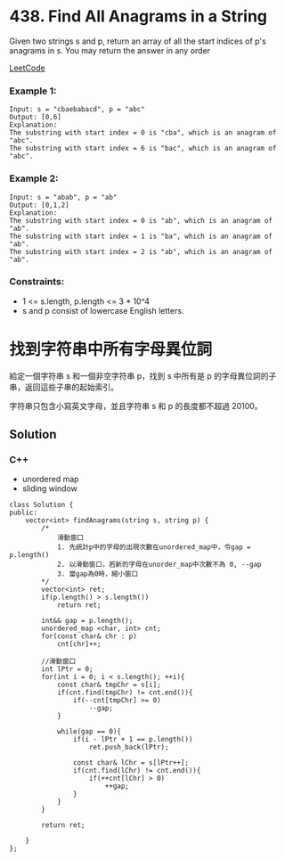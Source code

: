 # 438. Find All Anagrams in a String
Given two strings s and p, return an array of all the start indices of p's anagrams in s. You may return the answer in any order

[LeetCode](https://leetcode.com/problems/find-all-anagrams-in-a-string)

### Example 1:

```
Input: s = "cbaebabacd", p = "abc"
Output: [0,6]
Explanation:
The substring with start index = 0 is "cba", which is an anagram of "abc".
The substring with start index = 6 is "bac", which is an anagram of "abc".
```

### Example 2:

```
Input: s = "abab", p = "ab"
Output: [0,1,2]
Explanation:
The substring with start index = 0 is "ab", which is an anagram of "ab".
The substring with start index = 1 is "ba", which is an anagram of "ab".
The substring with start index = 2 is "ab", which is an anagram of "ab".
```
### Constraints:

* 1 <= s.length, p.length <= 3 * 10^4
* s and p consist of lowercase English letters.


#  找到字符串中所有字母異位詞
給定一個字符串 s 和一個非空字符串 p，找到 s 中所有是 p 的字母異位詞的子串，返回這些子串的起始索引。

字符串只包含小寫英文字母，並且字符串 s 和 p 的長度都不超過 20100。

## Solution  

### C++
* unordered map
* sliding window

```
class Solution {
public:
    vector<int> findAnagrams(string s, string p) {
        /*
            滑動窗口
            1. 先統計p中的字母的出現次數在unordered_map中，令gap = p.length()
            2. 以滑動窗口，若新的字母在unorder_map中次數不為 0, --gap
            3. 當gap為0時，縮小窗口
        */
        vector<int> ret;
        if(p.length() > s.length())
            return ret;

        int&& gap = p.length();
        unordered_map <char, int> cnt;
        for(const char& chr : p)
            cnt[chr]++;

        //滑動窗口
        int lPtr = 0;
        for(int i = 0; i < s.length(); ++i){
            const char& tmpChr = s[i];
            if(cnt.find(tmpChr) != cnt.end()){
                if(--cnt[tmpChr] >= 0)
                    --gap;
            }

            while(gap == 0){
                if(i - lPtr + 1 == p.length())
                    ret.push_back(lPtr);

                const char& lChr = s[lPtr++];
                if(cnt.find(lChr) != cnt.end()){
                    if(++cnt[lChr] > 0)
                        ++gap;
                }
            }
        }
        
        return ret;

    }
};
```
